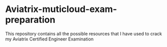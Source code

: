 # Aviatrix-muticloud-exam-preparation
This repository contains all the possible resources that I have used to crack my Aviatrix Certified Engineer Examination
